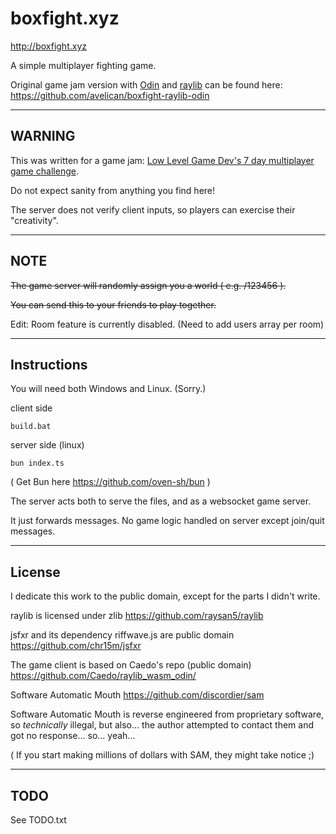# boxfight.xyz

http://boxfight.xyz

A simple multiplayer fighting game.

Original game jam version with [Odin](https://github.com/odin-lang/Odin) and [raylib](https://github.com/raysan5/raylib) can be found here: https://github.com/avelican/boxfight-raylib-odin

---

## WARNING

This was written for a game jam: [Low Level Game Dev's 7 day multiplayer game challenge](https://www.youtube.com/watch?v=NbhYi_I5T4A).

Do not expect sanity from anything you find here!

The server does not verify client inputs, so players can exercise their "creativity".

---

## NOTE

~~The game server will randomly assign you a world ( e.g. /123456 ).~~

~~You can send this to your friends to play together.~~

Edit: Room feature is currently disabled. (Need to add users array per room)

---

## Instructions

You will need both Windows and Linux. (Sorry.)

client side

`build.bat`

server side (linux)

`bun index.ts`

( Get Bun here https://github.com/oven-sh/bun )

The server acts both to serve the files, and as a websocket game server.

It just forwards messages. No game logic handled on server except join/quit messages.

---

## License

I dedicate this work to the public domain, except for the parts I didn't write.

raylib is licensed under zlib https://github.com/raysan5/raylib

jsfxr and its dependency riffwave.js are public domain https://github.com/chr15m/jsfxr

The game client is based on Caedo's repo (public domain) https://github.com/Caedo/raylib_wasm_odin/

Software Automatic Mouth https://github.com/discordier/sam

Software Automatic Mouth is reverse engineered from proprietary software, so *technically* illegal, but also... the author attempted to contact them and got no response... so... yeah...

( If you start making millions of dollars with SAM, they might take notice ;)

---

## TODO

See TODO.txt
